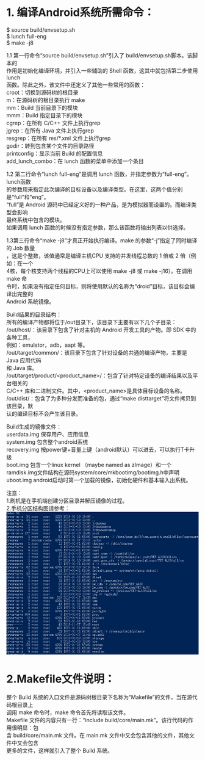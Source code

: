 # 1. 编译Android系统所需命令：
 $ source build/envsetup.sh   
 $ lunch full-eng  
 $ make -j8  

1.1 第一行命令“source build/envsetup.sh”引入了 build/envsetup.sh脚本。该脚本的  
作用是初始化编译环境，并引入一些辅助的 Shell 函数，这其中就包括第二步使用lunch   
函数。除此之外，该文件中还定义了其他一些常用的函数：  
croot：切换到源码树的根目录  
m：在源码树的根目录执行 make  
mm：Build 当前目录下的模块  
mmm：Build 指定目录下的模块  
cgrep：在所有 C/C++ 文件上执行grep  
jgrep：在所有 Java 文件上执行grep  
resgrep：在所有 res/*.xml 文件上执行grep  
godir：转到包含某个文件的目录路径  
printconfig：显示当前 Build 的配置信息  
add_lunch_combo：在 lunch 函数的菜单中添加一个条目  

1.2 第二行命令“lunch full-eng”是调用 lunch 函数，并指定参数为“full-eng”。lunch函数  
的参数用来指定此次编译的目标设备以及编译类型。在这里，这两个值分别是“full”和“eng”。  
“full”是 Android 源码中已经定义好的一种产品，是为模拟器而设置的。而编译类型会影响  
最终系统中包含的模块。  
如果调用 lunch 函数的时候没有指定参数，那么该函数将输出列表以供选择。  

1.3第三行命令“make -j8”才真正开始执行编译。make 的参数“-j”指定了同时编译的 Job 数量  
，这是个整数，该值通常是编译主机CPU 支持的并发线程总数的 1 倍或 2 倍（例如：在一个   
4核，每个核支持两个线程的CPU上可以使用 make -j8 或 make -j16）。在调用 make 命  
令时，如果没有指定任何目标，则将使用默认的名称为“droid”目标，该目标会编译出完整的  
Android 系统镜像。  

Build结果的目录结构：  
所有的编译产物都将位于/out目录下，该目录下主要有以下几个子目录：  
/out/host/：该目录下包含了针对主机的 Android 开发工具的产物。即 SDK 中的各种工具，  
例如：emulator，adb，aapt 等。  
/out/target/common/：该目录下包含了针对设备的共通的编译产物，主要是 Java 应用代码  
和 Java 库。  
/out/target/product/<product_name>/：包含了针对特定设备的编译结果以及平台相关的  
C/C++ 库和二进制文件。其中，<product_name>是具体目标设备的名称。  
/out/dist/：包含了为多种分发而准备的包，通过“make disttarget”将文件拷贝到该目录，默  
认的编译目标不会产生该目录。  

Build生成的镜像文件：  
userdata.img 保存用户、应用信息  
system.img 包含整个android系统  
recovery.img 按power键+音量上键（android默认）可以进去，可以执行T卡升级  
boot.img 包含一个linux kernel （maybe named as zImage）和一个ramdisk.img文件结构在源码system/core/mkbootimg/bootimg.h中声明  
uboot.img android启动时第一个加载的镜像，初始化硬件和基本输入出系统。  

注意：  
1.刷机是在手机端创建分区目录并解压镜像的过程。  
2.手机分区结构图请参考：  
![image](https://github.com/awaitU/AndroidOSStudyRecord/blob/master/res/zone.png)  



# 2.Makefile文件说明：  
整个 Build 系统的入口文件是源码树根目录下名称为“Makefile”的文件，当在源代码根目录上  
调用 make 命令时，make 命令首先将读取该文件。  
Makefile 文件的内容只有一行：“include build/core/main.mk”。该行代码的作用很明显：包  
含 build/core/main.mk 文件。在 main.mk 文件中又会包含其他的文件，其他文件中又会包含  
更多的文件，这样就引入了整个 Build 系统。  